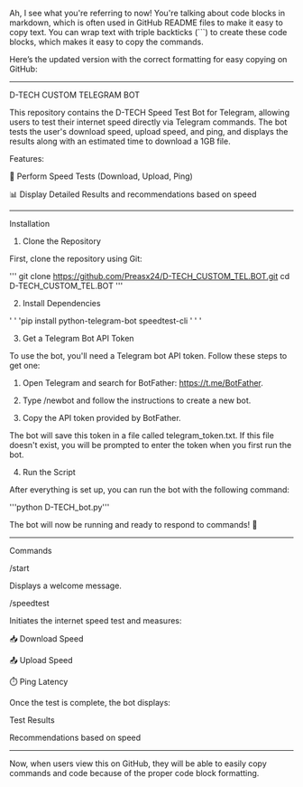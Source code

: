 Ah, I see what you're referring to now! You're talking about code blocks in markdown, which is often used in GitHub README files to make it easy to copy text. You can wrap text with triple backticks (```) to create these code blocks, which makes it easy to copy the commands.

Here’s the updated version with the correct formatting for easy copying on GitHub:


---

D-TECH CUSTOM TELEGRAM BOT

This repository contains the D-TECH Speed Test Bot for Telegram, allowing users to test their internet speed directly via Telegram commands. The bot tests the user's download speed, upload speed, and ping, and displays the results along with an estimated time to download a 1GB file.

Features:

🚀 Perform Speed Tests (Download, Upload, Ping)

📊 Display Detailed Results and recommendations based on speed



---

Installation

1. Clone the Repository

First, clone the repository using Git:

''' git clone https://github.com/Preasx24/D-TECH_CUSTOM_TEL.BOT.git
cd D-TECH_CUSTOM_TEL.BOT '''

2. Install Dependencies


' ' 'pip install python-telegram-bot speedtest-cli ' ' '

3. Get a Telegram Bot API Token

To use the bot, you'll need a Telegram bot API token. Follow these steps to get one:

1. Open Telegram and search for BotFather: https://t.me/BotFather.


2. Type /newbot and follow the instructions to create a new bot.


3. Copy the API token provided by BotFather.



The bot will save this token in a file called telegram_token.txt. If this file doesn't exist, you will be prompted to enter the token when you first run the bot.

4. Run the Script

After everything is set up, you can run the bot with the following command:

'''python D-TECH_bot.py'''

The bot will now be running and ready to respond to commands! 🎉


---

Commands

/start

Displays a welcome message.

/speedtest

Initiates the internet speed test and measures:

📥 Download Speed

📤 Upload Speed

⏱️ Ping Latency


Once the test is complete, the bot displays:

Test Results

Recommendations based on speed



---

Now, when users view this on GitHub, they will be able to easily copy commands and code because of the proper code block formatting.

